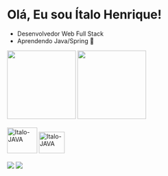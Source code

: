 # Olá, Eu sou Ítalo Henrique!

- Desenvolvedor Web Full Stack
- Aprendendo Java/Spring 🍃
  
<div>
  <img height="160em" src="https://github-readme-stats.vercel.app/api?username=italo-henri&show_icons=true&theme=omni"/>
  <img height="160em" src="https://github-readme-stats.vercel.app/api/top-langs/?username=italo-henri&layout=compact&theme=omni"/>
</div>
<br/>
<div >
  <img  alt="Italo-JAVA" height="60" width="70" src="https://cdn.jsdelivr.net/gh/devicons/devicon/icons/java/java-original-wordmark.svg"/>
  <img  alt="Italo-JAVA" height="50" width="60" src="https://cdn.jsdelivr.net/gh/devicons/devicon/icons/spring/spring-original.svg"/>
</div>
<br/>
<div>
    <a href="https://www.linkedin.com/in/italo-henrique-galv%C3%A3o-353791210/" target="_blank"><img src="https://img.shields.io/badge/LinkedIn-0077B5?style=for-the-badge&logo=linkedin&logoColor=white"></a>
  <a href="https://www.instagram.com/italohenrique.dev/" target="_blank"><img src="https://img.shields.io/badge/Instagram-E4405F?style=for-the-badge&logo=instagram&logoColor=white"></a>
</div>
